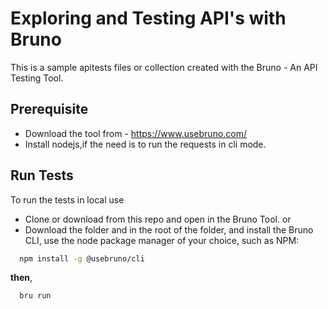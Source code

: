 # Exploring and Testing API's with Bruno

This is a sample apitests files or collection created with the Bruno - An API Testing Tool.

## Prerequisite

* Download the tool from - https://www.usebruno.com/
* Install nodejs,if the need is to run the requests in cli mode.


## Run Tests

To run the tests in local use
* Clone or download from this repo and open in the Bruno Tool.
 or
* Download the folder and in the root of the folder, and install the Bruno CLI, use the node package manager of your choice, such as NPM:

```bash
  npm install -g @usebruno/cli
```
**then**,

```bash
  bru run
```
